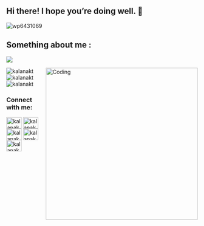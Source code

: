 ## Hi there! I hope you’re doing well.  👋
  ![wp6431069](https://user-images.githubusercontent.com/86665964/138492352-e4e5bdaa-3183-49dc-9b25-a9c6156f2eae.jpg)
  
## Something about me :

<img align="rigth" src="https://readme-typing-svg.herokuapp.com/?color=F77247&width=420&lines=I+am+a+1st+year+Engineering+student%EF%B8%8F;In%20University%20of%20peradeniya%20sri%20lanka%EF%B8%8F;I%20realy%20liked%20to%20make%20Telegram%20%20%20Bots%EF%B8%8F%EF%B8%8F;Have%20a%20nice%20day%20To%20you!%EF%B8%8F">
</p>

<img align="right" alt="Coding" width="400" src="https://th.bing.com/th/id/R.c7e51e847dd547d93318291bcd1749b2?rik=CiK4fvRwKGnwYA&pid=ImgRaw&r=0">
<p align="left">

<p><img align="left" src="https://github-readme-stats.vercel.app/api/top-langs?username=kalanakt&show_icons=true&locale=en&layout=compact" alt="kalanakt" /></p>

</a> </p>
<p><img align="left" src="https://github-readme-streak-stats.herokuapp.com/?user=kalanakt&show_icons=true&locale=en&layout=compact" alt="kalanakt" /></p>

<p>&nbsp;<img align="center" src="https://github-readme-stats.vercel.app/api?username=kalanakt&show_icons=true&locale=en" alt="kalanakt" /></p>

<h3 align="left">Connect with me:</h3>
<p align="left">
<!-- <a href="https://twitter.com/kalanakt" target="blank"><img align="center" src="https://cdn.jsdelivr.net/npm/simple-icons@3.0.1/icons/twitter.svg" alt="kalanakt" height="30" width="40" /></a> -->
<a href="https://linkedin.com/in/kalanakt" target="blank"><img align="center" src="https://cdn.jsdelivr.net/npm/simple-icons@3.0.1/icons/linkedin.svg" alt="kalanakt" height="30" width="40" /></a>
<a href="https://instagram.com/kalanakt" target="blank"><img align="center" src="https://cdn.jsdelivr.net/npm/simple-icons@3.0.1/icons/instagram.svg" alt="kalanakt" height="30" width="40" /></a>
<a href="https://www.facebook.com/kalana.kithmina.735" target="blank"><img align="center" src="https://cdn.jsdelivr.net/npm/simple-icons@3.0.1/icons/facebook.svg" alt="kalanakt" height="30" width="40" /></a>
<a href="https://telegram.com/kinu6" target="blank"><img align="center" src="https://cdn.jsdelivr.net/npm/simple-icons@3.0.1/icons/telegram.svg" alt="kalanakt" height="30" width="40" /></a>
<a href="https://www.youtube.com/c/kalanakt" target="blank"><img align="center" src="https://cdn.jsdelivr.net/npm/simple-icons@3.0.1/icons/youtube.svg" alt="kalanakt" height="30" width="40" /></a>
</p>
